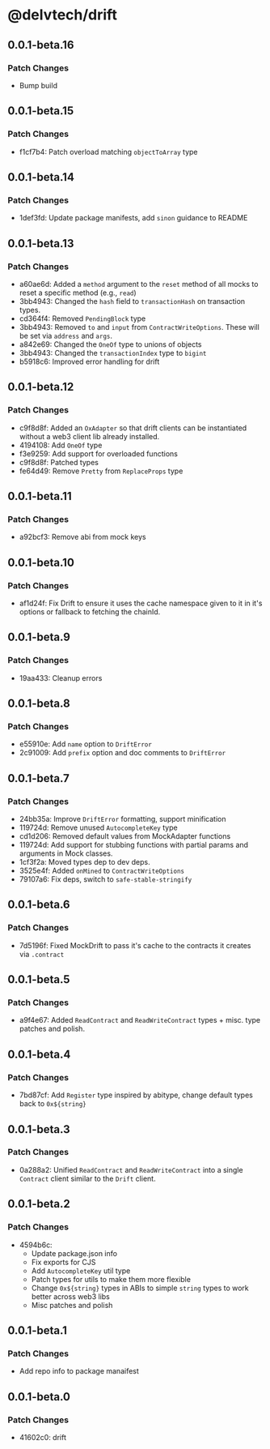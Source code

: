 # @delvtech/drift

## 0.0.1-beta.16

### Patch Changes

- Bump build

## 0.0.1-beta.15

### Patch Changes

- f1cf7b4: Patch overload matching `objectToArray` type

## 0.0.1-beta.14

### Patch Changes

- 1def3fd: Update package manifests, add `sinon` guidance to README

## 0.0.1-beta.13

### Patch Changes

- a60ae6d: Added a `method` argument to the `reset` method of all mocks to reset a specific method (e.g., `read`)
- 3bb4943: Changed the `hash` field to `transactionHash` on transaction types.
- cd364f4: Removed `PendingBlock` type
- 3bb4943: Removed `to` and `input` from `ContractWriteOptions`. These will be set via `address` and `args`.
- a842e69: Changed the `OneOf` type to unions of objects
- 3bb4943: Changed the `transactionIndex` type to `bigint`
- b5918c6: Improved error handling for drift

## 0.0.1-beta.12

### Patch Changes

- c9f8d8f: Added an `OxAdapter` so that drift clients can be instantiated without a web3 client lib already installed.
- 4194108: Add `OneOf` type
- f3e9259: Add support for overloaded functions
- c9f8d8f: Patched types
- fe64d49: Remove `Pretty` from `ReplaceProps` type

## 0.0.1-beta.11

### Patch Changes

- a92bcf3: Remove abi from mock keys

## 0.0.1-beta.10

### Patch Changes

- af1d24f: Fix Drift to ensure it uses the cache namespace given to it in it's options or fallback to fetching the chainId.

## 0.0.1-beta.9

### Patch Changes

- 19aa433: Cleanup errors

## 0.0.1-beta.8

### Patch Changes

- e55910e: Add `name` option to `DriftError`
- 2c91009: Add `prefix` option and doc comments to `DriftError`

## 0.0.1-beta.7

### Patch Changes

- 24bb35a: Improve `DriftError` formatting, support minification
- 119724d: Remove unused `AutocompleteKey` type
- cd1d206: Removed default values from MockAdapter functions
- 119724d: Add support for stubbing functions with partial params and arguments in Mock classes.
- 1cf3f2a: Moved types dep to dev deps.
- 3525e4f: Added `onMined` to `ContractWriteOptions`
- 79107a6: Fix deps, switch to `safe-stable-stringify`

## 0.0.1-beta.6

### Patch Changes

- 7d5196f: Fixed MockDrift to pass it's cache to the contracts it creates via `.contract`

## 0.0.1-beta.5

### Patch Changes

- a9f4e67: Added `ReadContract` and `ReadWriteContract` types + misc. type patches and polish.

## 0.0.1-beta.4

### Patch Changes

- 7bd87cf: Add `Register` type inspired by abitype, change default types back to `0x${string}`

## 0.0.1-beta.3

### Patch Changes

- 0a288a2: Unified `ReadContract` and `ReadWriteContract` into a single `Contract` client similar to the `Drift` client.

## 0.0.1-beta.2

### Patch Changes

- 4594b6c:
  - Update package.json info
  - Fix exports for CJS
  - Add `AutocompleteKey` util type
  - Patch types for utils to make them more flexible
  - Change `0x${string}` types in ABIs to simple `string` types to work better across web3 libs
  - Misc patches and polish

## 0.0.1-beta.1

### Patch Changes

- Add repo info to package manaifest

## 0.0.1-beta.0

### Patch Changes

- 41602c0: drift
